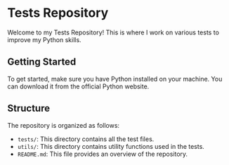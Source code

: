 # Tests Repository

Welcome to my Tests Repository! This is where I work on various tests to improve my Python skills.

## Getting Started

To get started, make sure you have Python installed on your machine. You can download it from the official Python website.

## Structure

The repository is organized as follows:

- `tests/`: This directory contains all the test files.
- `utils/`: This directory contains utility functions used in the tests.
- `README.md`: This file provides an overview of the repository.